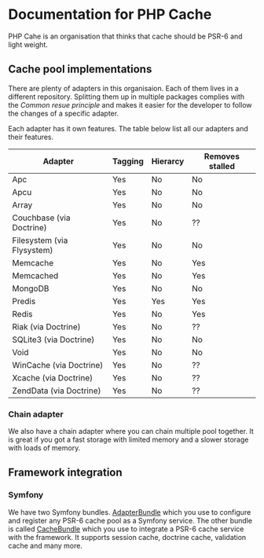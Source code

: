 # Documentation for PHP Cache

PHP Cahe is an organisation that thinks that cache should be PSR-6 and light weight. 



## Cache pool implementations
There are plenty of adapters in this organisaion. Each of them lives in a different repository. Splitting them up in multiple packages complies with the *Common resue principle* and makes it easier for the developer to follow the changes of a specific adapter. 

Each adapter has it own features. The table below list all our adapters and their features. 


| Adapter | Tagging | Hierarcy | Removes stalled |
| ------- | ------- | -------- | --------------- |
| Apc | Yes | No  | No
| Apcu | Yes | No | No
| Array | Yes | No | No
| Couchbase (via Doctrine)| Yes | No | ??
| Filesystem (via Flysystem) | Yes | No | No
| Memcache | Yes | No | Yes
| Memcached | Yes | No | Yes
| MongoDB | Yes | No | No
| Predis| Yes | Yes | Yes
| Redis | Yes | No | Yes
| Riak (via Doctrine)| Yes | No | ??
| SQLite3 (via Doctrine)| Yes | No | No
| Void| Yes | No | No
| WinCache (via Doctrine)| Yes | No | ??
| Xcache (via Doctrine)| Yes | No | ??
| ZendData (via Doctrine)| Yes | No | ??

### Chain adapter

We also have a chain adapter where you can chain multiple pool together. It is great if you got a fast storage with limited memory and a slower storage with loads of memory. 

## Framework integration

### Symfony

We have two Symfony bundles. [AdapterBundle](https://github.com/php-cache/adapter-bundle) which you use to configure and register any PSR-6 cache pool as a Symfony service. The other bundle is called [CacheBundle](https://github.com/php-cache/cache-bundle) which you use to integrate a PSR-6 cache service with the framework. It supports session cache, doctrine cache, validation cache and many more. 
